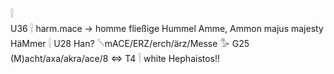 𓍛  
U36 𓍛 harm.mace -> homme fließige Hummel Amme, Ammon majus majesty HäMmer 𓍛 U28 Han? 𓌈mACE/ERZ/erch/ärz/Messe 𓅜 G25 (M)acht/axa/akra/ace/8 ⇔ T4 𓌉 white Hephaistos!!  